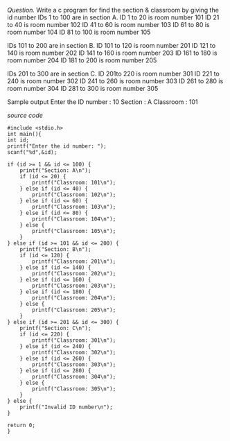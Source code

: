 *Question.*
Write a c program for find the section & classroom by giving the id number 
IDs 1 to 100 are in section A.
ID 1 to 20 is room number 101
ID 21 to 40 is room number 102
ID 41 to 60 is room number 103 
ID 61 to 80 is room number 104
ID 81 to 100 is room number 105

IDs 101 to 200 are in section B.
ID 101 to 120 is room number 201
ID 121 to 140 is room number 202
ID 141 to 160 is room number 203
ID 161 to 180 is room number 204
ID 181 to 200 is room number 205

IDs 201 to 300 are in section C.
ID 201to 220 is room number 301
ID 221 to 240 is room number 302
ID 241 to 260 is room number 303
ID 261 to 280 is room number 304
ID 281 to 300 is room number 305
 

Sample output 
Enter the ID number : 10
Section : A
Classroom : 101


*source code*
  
    #include <stdio.h>
    int main(){
    int id;
    printf("Enter the id number: ");
    scanf("%d",&id);
    
    if (id >= 1 && id <= 100) {
        printf("Section: A\n");
        if (id <= 20) {
            printf("Classroom: 101\n");
        } else if (id <= 40) {
            printf("Classroom: 102\n");
        } else if (id <= 60) {
            printf("Classroom: 103\n");
        } else if (id <= 80) {
            printf("Classroom: 104\n");
        } else {
            printf("Classroom: 105\n");
        }
    } else if (id >= 101 && id <= 200) {
        printf("Section: B\n");
        if (id <= 120) {
            printf("Classroom: 201\n");
        } else if (id <= 140) {
            printf("Classroom: 202\n");
        } else if (id <= 160) {
            printf("Classroom: 203\n");
        } else if (id <= 180) {
            printf("Classroom: 204\n");
        } else {
            printf("Classroom: 205\n");
        }
    } else if (id >= 201 && id <= 300) {
        printf("Section: C\n");
        if (id <= 220) {
            printf("Classroom: 301\n");
        } else if (id <= 240) {
            printf("Classroom: 302\n");
        } else if (id <= 260) {
            printf("Classroom: 303\n");
        } else if (id <= 280) {
            printf("Classroom: 304\n");
        } else {
            printf("Classroom: 305\n");
        }
    } else {
        printf("Invalid ID number\n");
    }

    return 0;
    }




